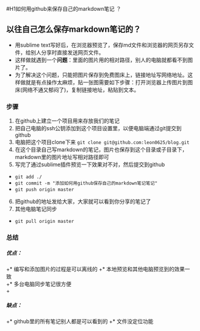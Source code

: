 #H1如何用github来保存自己的markdown笔记 ？
## 以往自己怎么保存markdown笔记的？  
 + 用sublime text写好后，在浏览器预览了，保存md文件和浏览器的网页另存文件，给别人分享时直接发送网页文件。  
 + 这样做就遇到一个**问题**：里面的图片用的相对路径，别人的电脑就都看不到图片了。  
 + 为了解决这个问题，只能把图片保存到免费图床上，链接地址写网络地址。这样做就是有点操作太麻烦，贴一张图需要如下步骤：打开浏览器上传图片到图床(网络不通又郁闷了)，复制链接地址，粘贴到文本。 
###  步骤  
1. 在github上建立一个项目用来存放我们的笔记  
2.  把自己电脑的ssh公钥添加到这个项目设置里，以便电脑端通过git提交到github  
3. 电脑把这个项目clone下来  `git clone git@github.com:leon0625/blog.git`  
4. 在这个目录自己写markdown的笔记，图片也保存到这个目录或子目录下，markdown里的图片地址写相对路径即可  
5. 写完了通过sublime插件预览一下效果对不对，然后提交到github 
 + `git add ./`  
 + `git commit -m "添加如何用github保存自己的markdown笔记笔记"`  
 + `git push origin master`  
6. 把github的地址发给大家，大家就可以看到你分享的笔记了   
7. 其他电脑笔记同步      
 + `git pull origin master` 

### 总结  
##### **优点：**
 +* 编写和添加图片的过程是可以离线的
 +* 本地预览和其他电脑预览到的效果一致  
 +* 多台电脑同步笔记很方便  
 +
##### **缺点：**  
 +* github里的所有笔记别人都是可以看到的
 +* 文件没定位功能 